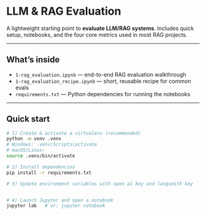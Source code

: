 # LLM & RAG Evaluation 

A lightweight starting point to **evaluate LLM/RAG systems**. Includes quick setup, notebooks, and the four core metrics used in most RAG projects.

---

## What’s inside
- `1-rag_evaluation.ipynb` — end-to-end RAG evaluation walkthrough  
- `1-rag_evaluation_recipe.ipynb` — short, reusable recipe for common evals  
- `requirements.txt` — Python dependencies for running the notebooks

---

## Quick start
```bash
# 1) Create & activate a virtualenv (recommended)
python -m venv .venv
# Windows: .venv\Scripts\activate
# macOS/Linux:
source .venv/bin/activate

# 2) Install dependencies
pip install -r requirements.txt

# 3) Update environment variables with open ai key and langsmith key


# 4) Launch Jupyter and open a notebook
jupyter lab   # or: jupyter notebook


